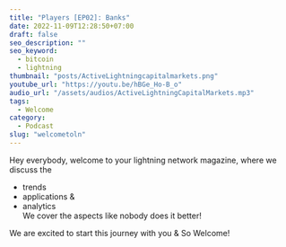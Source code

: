 ```yaml
---
title: "Players [EP02]: Banks"
date: 2022-11-09T12:28:50+07:00
draft: false
seo_description: ""
seo_keyword:
  - bitcoin
  - lightning
thumbnail: "posts/ActiveLightningcapitalmarkets.png"
youtube_url: "https://youtu.be/hBGe_Ho-B_o"
audio_url: "/assets/audios/ActiveLightningCapitalMarkets.mp3"
tags:
  - Welcome
category:
  - Podcast
slug: "welcometoln"
---
```


Hey everybody, welcome to your lightning network magazine, where we discuss the
 - trends
 - applications &
 - analytics              
We cover the aspects like nobody does it better!

We are excited to start this journey with you & So Welcome!
